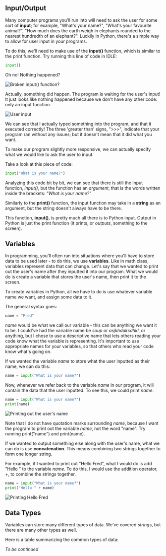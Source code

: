 Input/Output
---
Many computer programs you'll run into will need to ask the user for some sort of **input**; for example, "What's your name?", "What's your favourite animal?", "How much does the earth weigh in elephants rounded to the nearest hundredth of an elephant?". Luckily in Python, there's a simple way to allow for user input in your programs.

To do this, we'll need to make use of the **input()** function, which is similar to the print function. Try running this line of code in IDLE:

```Python
input()
```

Oh no! Nothing happened? 

![Broken input() function?](https://i.gyazo.com/29ef44e70f0d851f65b77e764224acd2.png)

Actually, something did happen. The program is waiting for the user's input! It just looks like nothing happened because we don't have any other code: only an input function.

![User input](https://i.gyazo.com/ffa747fca424c680d1674a07beef54d5.png)

We can see that I actually typed something into the program, and that it executed correctly! The three 'greater than' signs, ">>>", indicate that your program ran without any issues; but it doesn't mean that it did what you want.

To make our program slightly more responsive, we can actually specify what we would like to ask the user to input.

Take a look at this piece of code:

```Python
input("What is your name?")
```
Analyzing this code bit by bit, we can see that there is still the input function, _input()_, but the function has an _argument_, that is the words written inside the brackets: _"What is your name?"_

Similarly to the **print()** function, the input function may take in a **string** as an argument, but the string doesn't always have to be there. 

This function, **input()**, is pretty much all there is to Python input. Output in Python is just the print function (it prints, or _outputs_, something to the screen).

Variables
---
In programming, you'll often run into situations where you'll have to store data to be used later - to do this, we use **variables**. Like in math class, variables represent data that can change. Let's say that we wanted to print out the user's name after they inputted it into our program. What we would do is create a variable that stores the user's name, then print it to the screen.

To create variables in Python, all we have to do is use whatever variable name we want, and assign some data to it.

The general syntax goes:

```Python
name = "Fred"
```
_name_ would be what we call our variable - this can be anything we want it to be. I could've had the variable name be _soup_ or _asjkhdaksdhkl_, or anything, but I chose to use a descriptive name that lets others reading your code know what the variable is representing. It's important to use appropriate names for your variables, so that others who read your code know what's going on.

If we wanted the variable _name_ to store what the user inputted as their name, we can do this:

```Python
name = input("What is your name?")
```
Now, whenever we refer back to the variable _name_ in our program, it will contain the data that the user inputted. To see this, we could print _name_:

```Python
name = input("What is your name?")
print(name)
```

![Printing out the user's name](https://i.gyazo.com/b81d62c2350d21b760a0de392711effe.png)

Note that I do not have quotation marks surrounding _name_, because I want the program to print out the variable _name_, not the word "name". Try running print("name") and print(name).

If we wanted to output something else along with the user's name, what we can do is use **concatenation**. This means combining two strings together to form one longer string.

For example, if I wanted to print out "Hello Fred", what I would do is add "Hello " to the variable _name_. To do this, I would use the addition operator, +, to combine the strings together.

```Python
name = input("What is your name?")
print("Hello " + name)
```

![Printing Hello Fred](https://i.gyazo.com/c0f2cd847f0b04ee6614bd5137181283.png)

Data Types
---
Variables can store many different types of data. We've covered _strings_, but there are many other types as well.

Here is a table summarizing the common types of data:

_To be continued_


